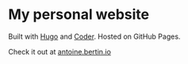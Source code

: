 # My personal website
Built with [Hugo](https://gohugo.io/) and [Coder](https://github.com/luizdepra/hugo-coder). Hosted on GitHub Pages.

Check it out at [antoine.bertin.io](https://antoine.bertin.io)
